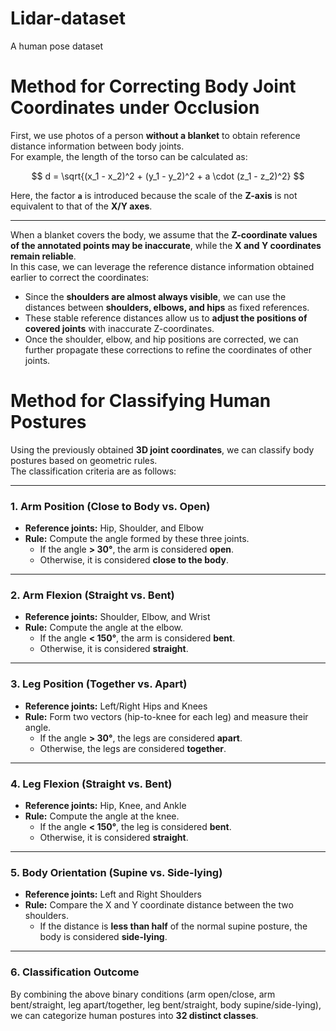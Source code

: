 # Lidar-dataset
A human pose dataset

# Method for Correcting Body Joint Coordinates under Occlusion

First, we use photos of a person **without a blanket** to obtain reference distance information between body joints.  
For example, the length of the torso can be calculated as:

$$
d = \sqrt{(x_1 - x_2)^2 + (y_1 - y_2)^2 + a \cdot (z_1 - z_2)^2}
$$

Here, the factor **`a`** is introduced because the scale of the **Z-axis** is not equivalent to that of the **X/Y axes**.

---

When a blanket covers the body, we assume that the **Z-coordinate values of the annotated points may be inaccurate**, while the **X and Y coordinates remain reliable**.  
In this case, we can leverage the reference distance information obtained earlier to correct the coordinates:

- Since the **shoulders are almost always visible**, we can use the distances between **shoulders, elbows, and hips** as fixed references.  
- These stable reference distances allow us to **adjust the positions of covered joints** with inaccurate Z-coordinates.  
- Once the shoulder, elbow, and hip positions are corrected, we can further propagate these corrections to refine the coordinates of other joints.  
# Method for Classifying Human Postures

Using the previously obtained **3D joint coordinates**, we can classify body postures based on geometric rules.  
The classification criteria are as follows:

---

### 1. Arm Position (Close to Body vs. Open)
- **Reference joints:** Hip, Shoulder, and Elbow  
- **Rule:** Compute the angle formed by these three joints.  
  - If the angle **> 30°**, the arm is considered **open**.  
  - Otherwise, it is considered **close to the body**.

---

### 2. Arm Flexion (Straight vs. Bent)
- **Reference joints:** Shoulder, Elbow, and Wrist  
- **Rule:** Compute the angle at the elbow.  
  - If the angle **< 150°**, the arm is considered **bent**.  
  - Otherwise, it is considered **straight**.

---

### 3. Leg Position (Together vs. Apart)
- **Reference joints:** Left/Right Hips and Knees  
- **Rule:** Form two vectors (hip-to-knee for each leg) and measure their angle.  
  - If the angle **> 30°**, the legs are considered **apart**.  
  - Otherwise, the legs are considered **together**.

---

### 4. Leg Flexion (Straight vs. Bent)
- **Reference joints:** Hip, Knee, and Ankle  
- **Rule:** Compute the angle at the knee.  
  - If the angle **< 150°**, the leg is considered **bent**.  
  - Otherwise, it is considered **straight**.

---

### 5. Body Orientation (Supine vs. Side-lying)
- **Reference joints:** Left and Right Shoulders  
- **Rule:** Compare the X and Y coordinate distance between the two shoulders.  
  - If the distance is **less than half** of the normal supine posture, the body is considered **side-lying**.  

---

### 6. Classification Outcome
By combining the above binary conditions (arm open/close, arm bent/straight, leg apart/together, leg bent/straight, body supine/side-lying),  
we can categorize human postures into **32 distinct classes**.

